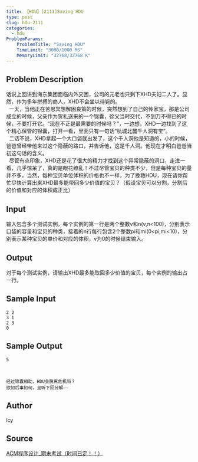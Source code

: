```yaml
---
title: 【HDU】[2111]Saving HDU
type: post
slug: hdu-2111
categories:
  - hdu
ProblemParams:
    ProblemTitle: "Saving HDU"
    TimeLimit: "3000/1000 MS"
    MemoryLimit: "32768/32768 K"
---
```


## Problem Description

话说上回讲到海东集团面临内外交困，公司的元老也只剩下XHD夫妇二人了。显然，作为多年拼搏的商人，XHD不会坐以待毙的。  
  一天，当他正在苦思冥想解困良策的时候，突然想到了自己的传家宝，那是公司成立的时候，父亲作为贺礼送来的一个锦囊，徐父当时交代，不到万不得已的时候，不要打开它。“现在不正是最需要的时候吗？”，一边想，XHD一边找到了这个精心保管的锦囊，打开一看，里面只有一句话“杭城北麓千人洞有宝”。  
  二话不说，XHD拿起一个大口袋就出发了，这个千人洞他是知道的，小的时候，爸爸曾经带他来过这个隐蔽的路口，并告诉他，这是千人洞。他现在才明白爸爸当初这句话的含义。  
  尽管有点印象，XHD还是花了很大的精力才找到这个异常隐蔽的洞口，走进一看，几乎惊呆了，真的是眼花缭乱！不过尽管宝贝的种类不少，但是每种宝贝的量并不多，当然，每种宝贝单位体积的价格也不一样，为了挽救HDU，现在请你帮忙尽快计算出来XHD最多能带回多少价值的宝贝？（假设宝贝可以分割，分割后的价值和对应的体积成正比）

## Input

输入包含多个测试实例，每个实例的第一行是两个整数v和n(v,n<100)，分别表示口袋的容量和宝贝的种类，接着的n行每行包含2个整数pi和mi(0<pi,mi<10)，分别表示某种宝贝的单价和对应的体积，v为0的时候结束输入。

## Output

对于每个测试实例，请输出XHD最多能取回多少价值的宝贝，每个实例的输出占一行。

## Sample Input

```
2 2
3 1
2 3
0

```

## Sample Output

```
5



经过锦囊相助，HDU会脱离危机吗？
欲知后事如何，且听下回分解——

```

## Author

lcy

## Source

[ACM程序设计\_期末考试（时间已定！！）](https://acm.hdu.edu.cn//search.php?field=problem&key=ACM%B3%CC%D0%F2%C9%E8%BC%C6_%C6%DA%C4%A9%BF%BC%CA%D4%A3%A8%CA%B1%BC%E4%D2%D1%B6%A8%A3%A1%A3%A1%A3%A9&source=1&searchmode=source)
